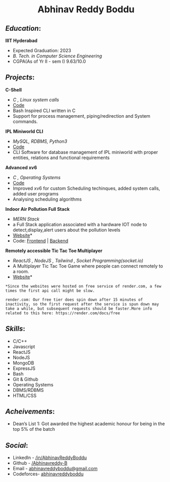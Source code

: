 <h1 style="display: flex;justify-content: center;" >Abhinav Reddy Boddu</h1>

## ***Education***:
**IIIT Hyderabad**
  * Expected Graduation: 2023
  * *B. Tech. in Computer Science Engineering*
  * CGPA(As of Yr II - sem I) 9.63/10.0

## ***Projects***:
**C-Shell**
 * _C , Linux system calls_
 * [Code](https://github.com/Abhinavreddy-B/C-Shell)
 * Bash Inspired CLI written in C
 * Support for process management, piping/redirection and System commands.

**IPL Miniworld CLI**
 * _MySQL, RDBMS, Python3_
 * [Code](https://github.com/Abhinavreddy-B/D_and_A/tree/master/Project_Phase-4)
 * CLI Software for database management of IPL miniworld with proper entities, relations and functional requirements

**Advanced xv6**
 * _C , Operating Systems_
 * [Code](https://github.com/Abhinavreddy-B/Advanced-xv-6)
 * Improved xv6 for custom Scheduling techinques, added system calls, added user programs
 * Analysing scheduling algorithms

**Indoor Air Pollution Full Stack**
 * _MERN Stack_
 * a Full Stack application associated with a hardware IOT node to detect,display,alert users about the pollution levels
 * [Website](https://indoor-air-pollution-18.onrender.com/)*
 * Code: [Frontend](https://github.com/Abhinavreddy-B/ESW_Frontend) | [Backend](https://github.com/Abhinavreddy-B/ESW_backend)

**Remotely accessible Tic Tac Toe Multiplayer**
 * _ReactJS , NodeJS , Tailwind , Socket Programming(socket.io)_
 * A Multiplayer Tic Tac Toe Game where people can connect remotely to a room.
 * [Website](https://tictactoemultiplayer.onrender.com/)*

```
*Since the websites were hosted on free service of render.com, a few times the first api call might be slow.  

render.com: Our free tier does spin down after 15 minutes of inactivity, so the first request after the service is spun down may take a while, but subsequent requests should be faster.More info related to this here: https://render.com/docs/free
```

## ***Skills***:
* C/C++
* Javascript
* ReactJS
* NodeJS
* MongoDB
* ExpressJS
* Bash
* Git & Github
* Operating Systems
* DBMS/RDBMS
* HTML/CSS

## ***Acheivements***:
* Dean’s List 1: Got awarded the highest academic honour for being in the top 5% of the batch

## ***Social***:
* LinkedIn  - [/in/AbhinavReddyBoddu](https://www.linkedin.com/in/AbhinavReddyBoddu)
* Github    - [/Abhinavreddy-B](https://github.com/Abhinavreddy-B)
* Email     - [abhinavreddyboddu@gmail.com](mailto:abhinavreddyboddu@gmail.com)
* Codeforces- [abhinavreddyboddu](https://codeforces.com/profile/abhinavreddyboddu)
